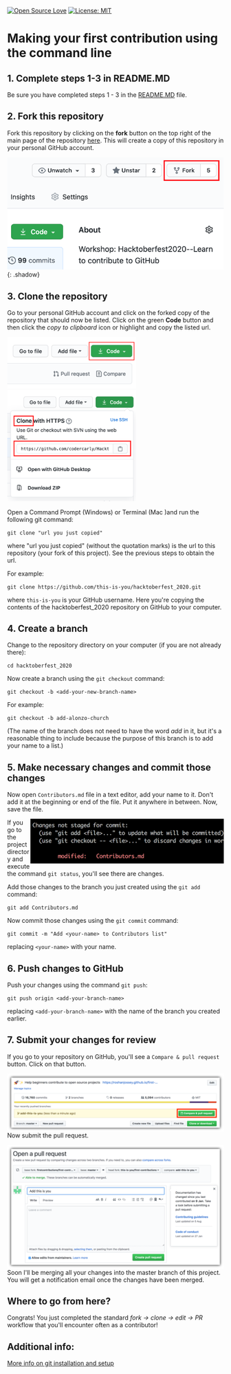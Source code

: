 [![Open Source Love](https://badges.frapsoft.com/os/v1/open-source.svg?v=103)](https://github.com/ellerbrock/open-source-badges/)
[![License: MIT](https://img.shields.io/badge/License-MIT-green.svg)](https://opensource.org/licenses/MIT)

# Making your first contribution using the command line

## 1. Complete steps 1-3 in README.MD

Be sure you have completed steps 1 - 3 in the [README.MD](README.md) file.

## 2. Fork this repository

Fork this repository by clicking on the **fork** button on the top right of the main page of the repository [here](https://github.com/MilSpouseCoders/Hacktoberfest_2020).
This will create a copy of this repository in your personal GitHub account.

![Step 2 Image](assets/step2_fork.png){: .shadow}

## 3. Clone the repository

Go to your personal GitHub account and click on the forked copy of the repository that should now be listed. Click on the green **Code** button and then click the _copy to clipboard_ icon or highlight and copy the listed url.

<img style="left"  src="assets/step3_code.png" alt="clone this repository" width="300" /><img width="300" src="assets/step4_clone.png" alt="copy URL to clipboard" />


Open a Command Prompt (Windows) or Terminal (Mac )and run the following git command:

```
git clone "url you just copied"
```

where "url you just copied" (without the quotation marks) is the url to this repository (your fork of this project). See the previous steps to obtain the url.

For example:

```
git clone https://github.com/this-is-you/hacktoberfest_2020.git
```

where `this-is-you` is your GitHub username. Here you're copying the contents of the hacktoberfest_2020 repository on GitHub to your computer.

## 4. Create a branch

Change to the repository directory on your computer (if you are not already there):

```
cd hacktoberfest_2020
```

Now create a branch using the `git checkout` command:

```
git checkout -b <add-your-new-branch-name>
```

For example:

```
git checkout -b add-alonzo-church
```

(The name of the branch does not need to have the word _add_ in it, but it's a reasonable thing to include because the purpose of this branch is to add your name to a list.)

## 5. Make necessary changes and commit those changes

Now open `Contributors.md` file in a text editor, add your name to it. Don't add it at the beginning or end of the file. Put it anywhere in between. Now, save the file.

<img align="right" width="450" src="assets/git-status.png" alt="git status" />

If you go to the project directory and execute the command `git status`, you'll see there are changes.

Add those changes to the branch you just created using the `git add` command:

```
git add Contributors.md
```

Now commit those changes using the `git commit` command:

```
git commit -m "Add <your-name> to Contributors list"
```

replacing `<your-name>` with your name.

## 6. Push changes to GitHub

Push your changes using the command `git push`:

```
git push origin <add-your-branch-name>
```

replacing `<add-your-branch-name>` with the name of the branch you created earlier.

## 7. Submit your changes for review

If you go to your repository on GitHub, you'll see a `Compare & pull request` button. Click on that button.

<img style="float: right;" src="assets/compare-and-pull.png" alt="create a pull request" />

Now submit the pull request.

<img style="float: right;" src="assets/submit-pull-request.png" alt="submit pull request" />

Soon I'll be merging all your changes into the master branch of this project. You will get a notification email once the changes have been merged.

## Where to go from here?

Congrats! You just completed the standard _fork -> clone -> edit -> PR_ workflow that you'll encounter often as a contributor!

## Additional info:

[More info on git installation and setup](https://docs.github.com/en/github/getting-started-with-github/set-up-git)
